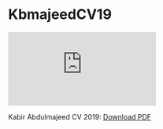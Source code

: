 # KbmajeedCV19
<embed src="https://github.com/kbmajeed/KbmajeedCV19/blob/master/Kbmajeed_CV_2019.pdf" type="application/pdf">
  <p> Kabir Abdulmajeed CV 2019: <a href="https://github.com/kbmajeed/KbmajeedCV19/blob/master/Kbmajeed_CV_2019.pdf">Download PDF</a> </p>
</embed>
